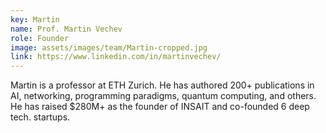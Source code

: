 ```yaml
---
key: Martin
name: Prof. Martin Vechev
role: Founder
image: assets/images/team/Martin-cropped.jpg
link: https://www.linkedin.com/in/martinvechev/
---
```


Martin is a professor at ETH Zurich. He has authored 200+ publications in AI,
networking, programming paradigms, quantum computing, and others. He has raised
$280M+ as the founder of INSAIT and co-founded 6 deep tech. startups.
